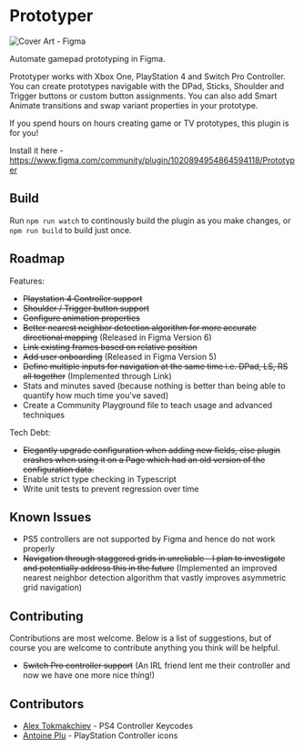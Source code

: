 # Prototyper

![Cover Art - Figma](https://user-images.githubusercontent.com/6137765/133889456-00830879-b5a8-41de-b92f-1236169923c2.jpg)

Automate gamepad prototyping in Figma.

Prototyper works with Xbox One, PlayStation 4 and Switch Pro Controller. You can create prototypes navigable with the DPad, Sticks, Shoulder and Trigger buttons or custom button assignments. You can also add Smart Animate transitions and swap variant properties in your prototype.

If you spend hours on hours creating game or TV prototypes, this plugin is for you! 

Install it here - https://www.figma.com/community/plugin/1020894954864594118/Prototyper

## Build
Run `npm run watch` to continously build the plugin as you make changes, or `npm run build` to build just once.

## Roadmap
Features:
* ~~Playstation 4 Controller support~~
* ~~Shoulder / Trigger button support~~
* ~~Configure animation properties~~
* ~~Better nearest neighbor detection algorithm for more accurate directional mapping~~ (Released in Figma Version 6)
* ~~Link existing frames based on relative position~~
* ~~Add user onboarding~~ (Released in Figma Version 5)
* ~~Define multiple inputs for navigation at the same time i.e. DPad, LS, RS all together~~ (Implemented through Link)
* Stats and minutes saved (because nothing is better than being able to quantify how much time you've saved)
* Create a Community Playground file to teach usage and advanced techniques

Tech Debt:
* ~~Elegantly upgrade configuration when adding new fields, else plugin crashes when using it on a Page which had an old version of the configuration data.~~
* Enable strict type checking in Typescript
* Write unit tests to prevent regression over time

## Known Issues
* PS5 controllers are not supported by Figma and hence do not work properly
* ~~Navigation through staggered grids in unreliable - I plan to investigate and potentially address this in the future~~ (Implemented an improved nearest neighbor detection algorithm that vastly improves asymmetric grid navigation)

## Contributing
Contributions are most welcome. Below is a list of suggestions, but of course you are welcome to contribute anything you think will be helpful.
* ~~Switch Pro controller support~~ (An IRL friend lent me their controller and now we have one more nice thing!)

## Contributors
* [Alex Tokmakchiev](https://twitter.com/atokmakchiev) - PS4 Controller Keycodes
* [Antoine Plu](https://twitter.com/AntoinePlu) - PlayStation Controller icons
